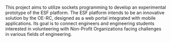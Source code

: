 This project aims to utilize sockets programming to develop an experimental prototype
of the ESF platform.
The ESF platform intends to be an innovative solution by the OE-RC, designed as a
web portal integrated with mobile applications. Its goal is to connect engineers and
engineering students interested in volunteering with Non-Profit Organizations facing
challenges in various fields of engineering.
